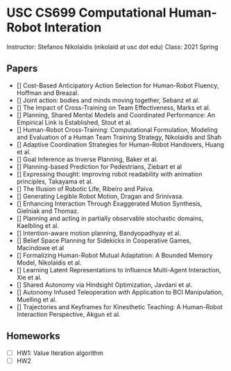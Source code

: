 # USC CS699 Computational Human-Robot Interation
Instructor: Stefanos Nikolaidis (nikolaid at usc dot edu)
Class: 2021 Spring
## Papers
- [] Cost-Based Anticipatory Action Selection for Human-Robot Fluency, Hoffman and Breazal.
- [] Joint action: bodies and minds moving together, Sebanz et al.
- [] The Impact of Cross-Training on Team Effectiveness, Marks et al.
- [] Planning, Shared Mental Models and Coordinated Performance: An Empirical Link is Established, Stout et al.
- [] Human-Robot Cross-Training: Computational Formulation, Modeling and Evaluation of a Human Team Training Strategy, Nikolaidis and Shah
- [] Adaptive Coordination Strategies for Human-Robot Handovers, Huang et al. 
- [] Goal Inference as Inverse Planning, Baker et al.
- [] Planning-based Prediction for Pedestrians, Ziebart et al
- [] Expressing thought: improving robot readability with animation principles, Takayama et al.
- [] The Illusion of Robotic Life, Ribeiro and Paiva.
- [] Generating Legible Robot Motion, Dragan and Srinivasa.
- [] Enhancing Interaction Through Exaggerated Motion Synthesis, Gielniak and Thomaz. 
- [] Planning and acting in partially observable stochastic domains, Kaelbling et al.
- [] Intention-aware motion planning, Bandyopadhyay et al.
- [] Belief Space Planning for Sidekicks in Cooperative Games, Macindowe et al
- [] Formalizing Human-Robot Mutual Adaptation: A Bounded Memory Model, Nikolaidis et al.
- [] Learning Latent Representations to Influence Multi-Agent Interaction, Xie et al.
- [] Shared Autonomy via Hindsight Optimization, Javdani et al.
- [] Autonomy Infused Teleoperation with Application to BCI Manipulation, Muelling et al.
- [] Trajectories and Keyframes for Kinesthetic Teaching: A Human-Robot Interaction Perspective, Akgun et al.
## Homeworks

- [ ] HW1: Value Iteration algorithm
- [ ] HW2